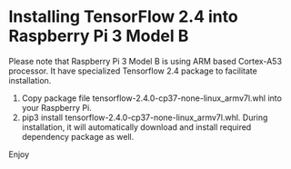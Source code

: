 # Installing TensorFlow 2.4 into Raspberry Pi 3 Model B

Please note that Raspberry Pi 3 Model B is using ARM based Cortex-A53 processor. It have specialized Tensorflow 2.4 package to facilitate installation. 

1. Copy package file tensorflow-2.4.0-cp37-none-linux_armv7l.whl into your Raspberry Pi.
2. pip3 install tensorflow-2.4.0-cp37-none-linux_armv7l.whl. During installation, it will automatically download and install required dependency package as well.

Enjoy
